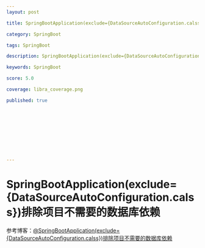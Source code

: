 ```yaml
---
layout: post

title: SpringBootApplication(exclude={DataSourceAutoConfiguration.calss})

category: SpringBoot

tags: SpringBoot

description: SpringBootApplication(exclude={DataSourceAutoConfiguration.calss})

keywords: SpringBoot

score: 5.0

coverage: libra_coverage.png

published: true










---
```


# SpringBootApplication(exclude={DataSourceAutoConfiguration.calss})排除项目不需要的数据库依赖

 参考博客：[@SpringBootApplication(exclude={DataSourceAutoConfiguration.calss})排除项目不需要的数据库依赖](https://blog.csdn.net/m0_67402774/article/details/124034313)

